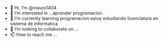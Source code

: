 - 👋 Hi, I’m @mauro1404
- 👀 I’m interested in ...aprender programacion .
- 🌱 I’m currently learning  programacion estoy estudiando licenciatura en sistema de informatica
- 💞️ I’m looking to collaborate on ...
- 📫 How to reach me ...

<!---
mauro1404/mauro1404 is a ✨ special ✨ repository because its `README.md` (this file) appears on your GitHub profile.
You can click the Preview link to take a look at your changes.
--->
